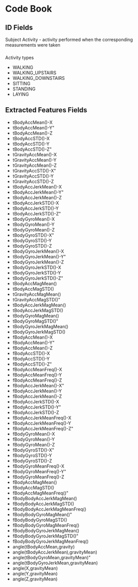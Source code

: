 # Code Book

## ID Fields
Subject
Activity - activity performed when the corresponding measurements were taken

###
Activity types

* WALKING
* WALKING_UPSTAIRS
* WALKING_DOWNSTAIRS
* SITTING
* STANDING
* LAYING

## Extracted Features Fields
*	tBodyAccMean()-X
*	tBodyAccMean()-Y" 
*	tBodyAccMean()-Z
*	tBodyAccSTD()-X
*	tBodyAccSTD()-Y
*	tBodyAccSTD()-Z" 
*	tGravityAccMean()-X
*	tGravityAccMean()-Y
*	tGravityAccMean()-Z
*	tGravityAccSTD()-X" 
*	tGravityAccSTD()-Y
*	tGravityAccSTD()-Z
*	tBodyAccJerkMean()-X
*	tBodyAccJerkMean()-Y" 
*	tBodyAccJerkMean()-Z
*	tBodyAccJerkSTD()-X
*	tBodyAccJerkSTD()-Y
*	tBodyAccJerkSTD()-Z" 
*	tBodyGyroMean()-X
*	tBodyGyroMean()-Y
*	tBodyGyroMean()-Z
*	tBodyGyroSTD()-X" 
*	tBodyGyroSTD()-Y
*	tBodyGyroSTD()-Z
*	tBodyGyroJerkMean()-X
*	tBodyGyroJerkMean()-Y" 
*	tBodyGyroJerkMean()-Z
*	tBodyGyroJerkSTD()-X
*	tBodyGyroJerkSTD()-Y
*	tBodyGyroJerkSTD()-Z" 
*	tBodyAccMagMean()
*	tBodyAccMagSTD()
*	tGravityAccMagMean()
*	tGravityAccMagSTD()" 
*	tBodyAccJerkMagMean()
*	tBodyAccJerkMagSTD()
*	tBodyGyroMagMean()
*	tBodyGyroMagSTD()" 
*	tBodyGyroJerkMagMean()
*	tBodyGyroJerkMagSTD()
*	fBodyAccMean()-X
*	fBodyAccMean()-Y" 
*	fBodyAccMean()-Z
*	fBodyAccSTD()-X
*	fBodyAccSTD()-Y
*	fBodyAccSTD()-Z" 
*	fBodyAccMeanFreq()-X
*	fBodyAccMeanFreq()-Y
*	fBodyAccMeanFreq()-Z
*	fBodyAccJerkMean()-X" 
*	fBodyAccJerkMean()-Y
*	fBodyAccJerkMean()-Z
*	fBodyAccJerkSTD()-X
*	fBodyAccJerkSTD()-Y" 
*	fBodyAccJerkSTD()-Z
*	fBodyAccJerkMeanFreq()-X
*	fBodyAccJerkMeanFreq()-Y
*	fBodyAccJerkMeanFreq()-Z" 
*	fBodyGyroMean()-X
*	fBodyGyroMean()-Y
*	fBodyGyroMean()-Z
*	fBodyGyroSTD()-X" 
*	fBodyGyroSTD()-Y
*	fBodyGyroSTD()-Z
*	fBodyGyroMeanFreq()-X
*	fBodyGyroMeanFreq()-Y" 
*	fBodyGyroMeanFreq()-Z
*	fBodyAccMagMean()
*	fBodyAccMagSTD()
*	fBodyAccMagMeanFreq()" 
*	fBodyBodyAccJerkMagMean()
*	fBodyBodyAccJerkMagSTD()
*	fBodyBodyAccJerkMagMeanFreq()
*	fBodyBodyGyroMagMean()" 
*	fBodyBodyGyroMagSTD()
*	fBodyBodyGyroMagMeanFreq()
*	fBodyBodyGyroJerkMagMean()
*	fBodyBodyGyroJerkMagSTD()" 
*	fBodyBodyGyroJerkMagMeanFreq()
*	angle(tBodyAccMean,gravity)
*	angle(tBodyAccJerkMean),gravityMean)
*	angle(tBodyGyroMean,gravityMean)" 
*	angle(tBodyGyroJerkMean,gravityMean)
*	angle(X,gravityMean)
*	angle(Y,gravityMean)
*	angle(Z,gravityMean)
